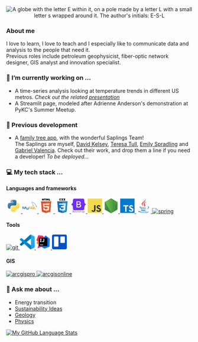 <div align='center'>
  <picture>
    <source media="(prefers-color-scheme: dark)" srcset="Map+Logo+dark.jpg">
    <source media="(prefers-color-scheme: light)" srcset="Map+Logo+v2-06.jpg">
    <img alt="A globe with the letter E within it, on a pole made by a letter L with a small letter s wrapped around it. The author's initials: E-S-L" src="Map+Logo+v2-06.jpg" width=30%>
  </picture>
</div>

### About me
I love to learn, I love to teach and I especially like to communicate data and analysis to the people that need it.  
Previous roles include petroleum geophysicist, fiber-optic network designer, GIS analyst and innovation specialist.

### 🔭 I’m currently working on ...
- A time-series analysis looking at temperature trends in different US metros. _Check out the related [presentation](https://docs.google.com/presentation/d/1cWIgO8fuc5IncjIiFisl64bL137S0AUMj_q_ECu6g5w/edit?usp=sharing)_
- A Streamlit page, modeled after Adrienne Anderson's demonstration at PyKC's Summer Meetup.

### 📜 Previous development
- A [family tree app](https://github.com/Jan-23-Liftoff-KC/team-michael-group-repo), with the wonderful Saplings Team!  
 The Saplings are myself, [David Kelsey](https://www.github.com/dkelsey526), [Teresa Tull](https://www.github.com/TNTull), [Emily Spradling](https://www.github.com/spraded) and [Gabriel Valencia](https://www.github.com/gvalencia4). Check out their work, and drop them a line if you need a developer! _To be deployed..._

### 💻 My tech stack ...
#### Languages and frameworks
<p> <a href="https://www.python.org" target="_blank" rel="noreferrer"> <img src="https://raw.githubusercontent.com/devicons/devicon/master/icons/python/python-original.svg" alt="python" width="40" height="40"/> </a>
  <a href="https://www.mysql.com/" target="_blank" rel="noreferrer"> <img src="https://raw.githubusercontent.com/devicons/devicon/master/icons/mysql/mysql-original-wordmark.svg" alt="mysql" width="40" height="40"/> </a>
  <a href="https://www.w3.org/html/" target="_blank" rel="noreferrer"> <img src="https://raw.githubusercontent.com/devicons/devicon/master/icons/html5/html5-original-wordmark.svg" alt="html5" width="40" height="40"/> </a>
  <a href="https://www.w3schools.com/css/" target="_blank" rel="noreferrer"> <img src="https://raw.githubusercontent.com/devicons/devicon/master/icons/css3/css3-original-wordmark.svg" alt="css3" width="40" height="40"/> </a>
  <a href="https://getbootstrap.com" target="_blank" rel="noreferrer"> <img src="https://raw.githubusercontent.com/devicons/devicon/master/icons/bootstrap/bootstrap-plain-wordmark.svg" alt="bootstrap" width="40" height="40"/> </a> 
  <a href="https://developer.mozilla.org/en-US/docs/Web/JavaScript" target="_blank" rel="noreferrer"> <img src="https://raw.githubusercontent.com/devicons/devicon/master/icons/javascript/javascript-original.svg" alt="javascript" width="40" height="40"/> </a>
  <a href="https://nodejs.org/en/" target="_blank" rel="noreferrer"> <img src="https://raw.githubusercontent.com/devicons/devicon/master/icons/nodejs/nodejs-original.svg" alt="nodejs" width="40" height="40"/> </a>
  <a href="https://www.typescriptlang.org/" target="_blank" rel="noreferrer"> <img src="https://raw.githubusercontent.com/devicons/devicon/master/icons/typescript/typescript-original.svg" alt="typescript" width="40" height="40"/> </a>
  <a href="https://www.java.com" target="_blank" rel="noreferrer"> <img src="https://raw.githubusercontent.com/devicons/devicon/master/icons/java/java-original.svg" alt="java" width="40" height="40"/> </a> 
  <a href="https://spring.io/" target="_blank" rel="noreferrer"> <img src="https://www.vectorlogo.zone/logos/springio/springio-icon.svg" alt="spring" width="40" height="40"/> </a>  
</p>

#### Tools
<p>  
  <a href="https://git-scm.com/" target="_blank" rel="noreferrer"> <img src="https://www.vectorlogo.zone/logos/git-scm/git-scm-icon.svg" alt="git" width="40" height="40"/> </a>
  <a href="https://code.visualstudio.com/" target="_blank" rel="noreferrer"> <img src="https://raw.githubusercontent.com/devicons/devicon/master/icons/vscode/vscode-original.svg" alt="vscode" width="40" height="40"/> </a>
  <a href="https://www.jetbrains.com/idea/" target="_blank" rel="noreferrer"> <img src="https://raw.githubusercontent.com/devicons/devicon/master/icons/intellij/intellij-original.svg" alt="intellij" width="40" height="40"/> </a>
  <a href="https://trello.com/" target="_blank" rel="noreferrer"> <img src="https://raw.githubusercontent.com/devicons/devicon/master/icons/trello/trello-plain.svg" alt="trello" width="40" height="40"/> </a>
</p> 

#### GIS
<p> <a href="https://www.esri.com/en-us/arcgis/products/arcgis-pro/overview" target="_blank" rel="noreferrer"> <img src="https://www.esri.com/content/dam/esrisites/en-us/common/icons/product-logos/ArcGIS-Pro.png" alt="arcgispro" width="40" height="40"/> </a> 
  <a href="https://www.esri.com/en-us/arcgis/products/arcgis-online/overview" target="_blank" rel="noreferrer"> <img src="https://www.esri.com/content/dam/esrisites/en-us/common/icons/product-logos/ArcGISOnline.png" alt="arcgisonline" width="40" height="40"/> </a>
  <!--a href="https://www.3-gis.com/en/fiber-network-planning-management-software-3-gis" target="_blank" rel="noreferrer"> <img src="https://www.3-gis.com/hubfs/2020_theme_graphics/logo-landscape.svg" alt="3gis" width="40" height="40"/> </a --> </p>

### 💬 Ask me about ...
- Energy transition
- [Sustainability Ideas](https://ericlyonford.com/digitalgarden/2022/12/10/what-about-using-blast-furnaces-to-fuel-plastic-removal-barges-in-the-ocean)
- [Geology](https://ericlyonford.com/digitalgarden/2023/3/10/limestone)
- [Physics](https://ericlyonford.com/digitalgarden/2023/3/10/phase-rotation-upon-reflection)

[![My GitHub Language Stats](https://github-readme-stats.vercel.app/api/top-langs/?username=elyonford&langs_count=5&theme=githublight)]()

<!--
**elyonford/elyonford** is a ✨ _special_ ✨ repository because its `README.md` (this file) appears on your GitHub profile.

Here are some ideas to get you started:

- 🔭 I’m currently working on ...
- 🌱 I’m currently learning ...
- 👯 I’m looking to collaborate on ...
- 🤔 I’m looking for help with ...
- 💬 Ask me about ...
- 📫 How to reach me: ...
- 😄 Pronouns: ...
- ⚡ Fun fact: ...
-->
